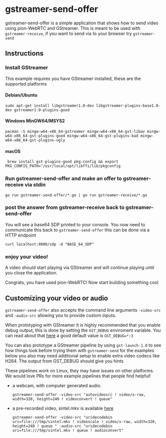 # gstreamer-send-offer
gstreamer-send-offer is a simple application that shows how to send video using pion-WebRTC and GStreamer. This is meant to be used with `gstreamer-receive`, if you want to send via to your browser try `gstreamer-send`

## Instructions
### Install GStreamer
This example requires you have GStreamer installed, these are the supported platforms
#### Debian/Ubuntu
`sudo apt-get install libgstreamer1.0-dev libgstreamer-plugins-base1.0-dev gstreamer1.0-plugins-good`
#### Windows MinGW64/MSYS2
`pacman -S mingw-w64-x86_64-gstreamer mingw-w64-x86_64-gst-libav mingw-w64-x86_64-gst-plugins-good mingw-w64-x86_64-gst-plugins-bad mingw-w64-x86_64-gst-plugins-ugly`
#### macOS
` brew install gst-plugins-good pkg-config && export PKG_CONFIG_PATH="/usr/local/opt/libffi/lib/pkgconfig`

### Run gstreamer-send-offer and make an offer to gstreamer-receive via stdin
```
go run gstreamer-send-offer/*.go | go run gstreamer-receive/*.go
```

### post the answer from gstreamer-receive back to gstreamer-send-offer
You will see a base64 SDP printed to your console. You now need to communicate this back to `gstreamer-send-offer` this can be done via a HTTP endpoint

`curl localhost:8080/sdp -d "BASE_64_SDP"`

### enjoy your video!
A video should start playing via GStreamer and will continue playing until you close the application.

Congrats, you have used pion-WebRTC! Now start building something cool

## Customizing your video or audio
`gstreamer-send-offer` also accepts the command line arguments `-video-src` and `-audio-src` allowing you to provide custom inputs.

When prototyping with GStreamer it is highly recommended that you enable debug output, this is done by setting the `GST_DEBUG` enviroment variable.
You can read about that [here](https://gstreamer.freedesktop.org/data/doc/gstreamer/head/gstreamer/html/gst-running.html) a good default value is `GST_DEBUG=*:3`

You can also prototype a GStreamer pipeline by using `gst-launch-1.0` to see how things look before trying them with `gstreamer-send` for the examples below you
also may need additional setup to enable extra video codecs like H264. The output from GST_DEBUG should give you hints

These pipelines work on Linux, they may have issues on other platforms. We would love PRs for more example pipelines that people find helpful!

* a webcam, with computer generated audio.

  `gstreamer-send-offer -video-src "autovideosrc ! video/x-raw, width=320, height=240 ! videoconvert ! queue"`

* a pre-recorded video, sintel.mkv is available [here](https://durian.blender.org/download/)

  `gstreamer-send-offer -video-src "uridecodebin uri=file:///tmp/sintel.mkv ! videoscale ! video/x-raw, width=320, height=240 ! queue " -audio-src "uridecodebin uri=file:///tmp/sintel.mkv ! queue ! audioconvert"`
